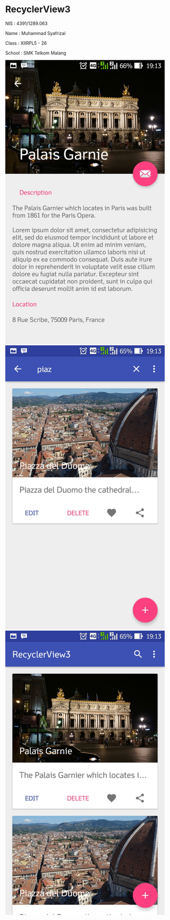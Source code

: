 # RecyclerView3

NIS : 4391/1289.063

Name : Muhammad Syafrizal

Class : XIIRPL5 - 26


School : SMK Telkom Malang


![alt tag](https://github.com/ikaru19/RecyclerView3/blob/master/1.jpeg)
![alt tag](https://github.com/ikaru19/RecyclerView3/blob/master/2.jpeg)
![alt tag](https://github.com/ikaru19/RecyclerView3/blob/master/3.jpeg)
